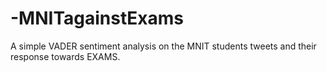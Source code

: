 # -MNITagainstExams
A simple VADER sentiment analysis on the MNIT students tweets and their response towards EXAMS.
